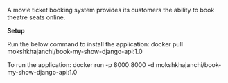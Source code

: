 A movie ticket booking system provides its customers the ability to book theatre seats online.

**Setup**

Run the below command to install the application:
docker pull mokshkhajanchi/book-my-show-django-api:1.0

To run the application:
docker run -p 8000:8000 -d mokshkhajanchi/book-my-show-django-api:1.0